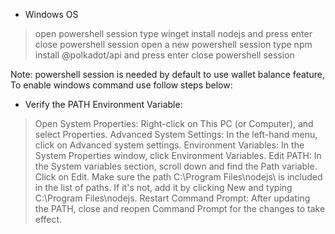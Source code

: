 - Windows OS
> open powershell session
> type winget install nodejs and press enter
> close powershell session 
> open a new powershell session
> type npm install @polkadot/api and press enter
> close powershell session

Note: powershell session is needed by default to use wallet balance feature, To enable windows command use follow steps below:

- Verify the PATH Environment Variable:
> Open System Properties: Right-click on This PC (or Computer), and select Properties.
> Advanced System Settings: In the left-hand menu, click on Advanced system settings.
> Environment Variables: In the System Properties window, click Environment Variables.
> Edit PATH:
> In the System variables section, scroll down and find the Path variable. Click on Edit.
> Make sure the path C:\Program Files\nodejs\ is included in the list of paths. If it's not, add it by clicking New and typing C:\Program Files\nodejs\.
> Restart Command Prompt: After updating the PATH, close and reopen Command Prompt for the changes to take effect.
